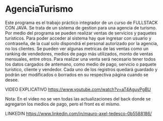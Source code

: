 # AgenciaTurismo

Este programa es el trabajo práctico integrador de un curso de FULLSTACK CON JAVA. 
Se trata de un sistema de gestion para una agencia de turismo. Por medio del programa se pueden realizar ventas de servicios y paquetes turísticos.
Para poder acceder al sistema hay que ingresar con usuario y contraseña, de la cual solo dispondrá el personal autorizado por la agencia, no los clientes.
Se pueden ver algunas metricas de las ventas como un ranking de vendedores, medios de pago más utilizados, monto de ventas mensuales, entre otros. 
Para realizar una venta será necesario tener todos los datos cargados de antemano, como medio de pago, servicio o paquete turístico, cliente y vendedor.
Cada uno de los registros quedará guardado y podrán ser modificados o borrados en su respectiva página cuando se desee.

VIDEO EXPLICATIVO
https://www.youtube.com/watch?v=aT4AguyPgBU

Nota: En el video no se ven todas las actualizaciones del back donde se agregaron los medios de pago, pero el front es el mismo.

LINKEDIN
https://www.linkedin.com/in/mauro-axel-tedesco-0b5588186/
